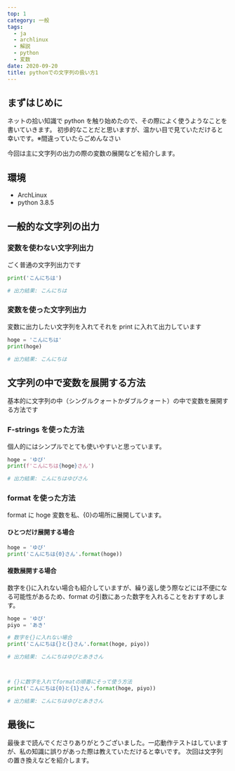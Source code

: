 ```yaml
---
top: 1
category: 一般
tags:
  - ja
  - archlinux
  - 解説
  - python
  - 変数
date: 2020-09-20
title: pythonでの文字列の扱い方1
---
```


## まずはじめに

ネットの拾い知識で python を触り始めたので、その際によく使うようなことを書いていきます。
初歩的なことだと思いますが、温かい目で見ていただけると幸いです。※間違っていたらごめんなさい

今回は主に文字列の出力の際の変数の展開などを紹介します。

## 環境

- ArchLinux
- python 3.8.5

## 一般的な文字列の出力

### 変数を使わない文字列出力

ごく普通の文字列出力です

```python
print('こんにちは')

# 出力結果: こんにちは
```

### 変数を使った文字列出力

変数に出力したい文字列を入れてそれを print に入れて出力しています

```python
hoge = 'こんにちは'
print(hoge)

# 出力結果: こんにちは
```

## 文字列の中で変数を展開する方法

基本的に文字列の中（シングルクォートかダブルクォート）の中で変数を展開する方法です

### F-strings を使った方法

個人的にはシンプルでとても使いやすいと思っています。

```python
hoge = 'ゆぴ'
print(f'こんにちは{hoge}さん')

# 出力結果: こんにちはゆぴさん
```

### format を使った方法

format に hoge 変数を私、{0}の場所に展開しています。

#### ひとつだけ展開する場合

```python
hoge = 'ゆぴ'
print('こんにちは{0}さん'.format(hoge))
```

#### 複数展開する場合

数字を{}に入れない場合も紹介していますが、繰り返し使う際などには不便になる可能性があるため、format の引数にあった数字を入れることをおすすめします。

```python
hoge = 'ゆぴ'
piyo = 'あき'

# 数字を{}に入れない場合
print('こんにちは{}と{}さん'.format(hoge, piyo))

# 出力結果: こんにちはゆぴとあきさん



# {}に数字を入れてformatの順番にそって使う方法
print('こんにちは{0}と{1}さん'.format(hoge, piyo))

# 出力結果: こんにちはゆぴとあきさん
```

## 最後に

最後まで読んでくださりありがとうございました。一応動作テストはしていますが、私の知識に誤りがあった際は教えていただけると幸いです。
次回は文字列の置き換えなどを紹介します。

